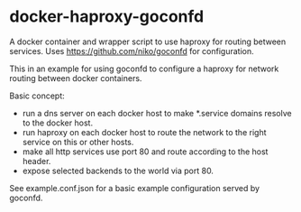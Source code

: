 docker-haproxy-goconfd
======================

A docker container and wrapper script to use haproxy for routing between services. Uses https://github.com/niko/goconfd for configuration.

This in an example for using goconfd to configure a haproxy for network routing between docker containers.

Basic concept:

* run a dns server on each docker host to make *.service domains resolve to the docker host.
* run haproxy on each docker host to route the network to the right service on this or other hosts.
* make all http services use port 80 and route according to the host header.
* expose selected backends to the world via port 80.

See example.conf.json for a basic example configuration served by goconfd.
